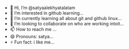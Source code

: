 - 👋 Hi, I’m @satyaalekhyatalatam
- 👀 I’m interested in github learning...
- 🌱 I’m currently learning all about git and github linux...
- 💞️ I’m looking to collaborate on who are working intoit...
- 📫 How to reach me  ...
- 😄 Pronouns: satya...
- ⚡ Fun fact: i like me...

<!---
satyaalekhyatalatam/satyaalekhyatalatam is a ✨ special ✨ repository because its `README.md` (this file) appears on your GitHub profile.
You can click the Preview link to take a look at your changes.
--->
